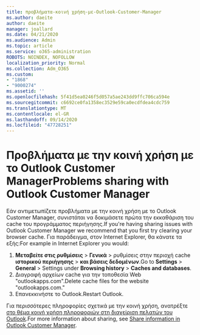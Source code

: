 ```yaml
---
title: προβλήματα-κοινή χρήση-με-Outlook-Customer-Manager
ms.author: daeite
author: daeite
manager: joallard
ms.date: 04/21/2020
ms.audience: Admin
ms.topic: article
ms.service: o365-administration
ROBOTS: NOINDEX, NOFOLLOW
localization_priority: Normal
ms.collection: Adm_O365
ms.custom:
- "1868"
- "9000274"
ms.assetid: ''
ms.openlocfilehash: 5f41d5ea0246f5d057a5ae243dd9ffc706ca594e
ms.sourcegitcommit: c6692ce0fa1358ec3529e59ca0ecdfdea4cdc759
ms.translationtype: MT
ms.contentlocale: el-GR
ms.lasthandoff: 09/14/2020
ms.locfileid: "47728251"
---
```

# <a name="problems-sharing-with-outlook-customer-manager"></a><span data-ttu-id="62b20-102">Προβλήματα με την κοινή χρήση με το Outlook Customer Manager</span><span class="sxs-lookup"><span data-stu-id="62b20-102">Problems sharing with Outlook Customer Manager</span></span>

<span data-ttu-id="62b20-103">Εάν αντιμετωπίζετε προβλήματα με την κοινή χρήση με το Outlook Customer Manager, συνιστάται να δοκιμάσετε πρώτα την εκκαθάριση του cache του προγράμματος περιήγησης.</span><span class="sxs-lookup"><span data-stu-id="62b20-103">If you're having sharing issues with Outlook Customer Manager we recommend that you first try clearing your browser cache.</span></span> <span data-ttu-id="62b20-104">Για παράδειγμα, στον Internet Explorer, θα κάνατε τα εξής:</span><span class="sxs-lookup"><span data-stu-id="62b20-104">For example in Internet Explorer you would:</span></span>

1. <span data-ttu-id="62b20-105">**Μεταβείτε στις ρυθμίσεις**  >  **Γενικά** > ρυθμίσεις στην περιοχή cache **ιστορικού περιήγησης**  >  **και βάσεις δεδομένων**.</span><span class="sxs-lookup"><span data-stu-id="62b20-105">Go to **Settings** > **General** > Settings under **Browsing history** > **Caches and databases**.</span></span>
2. <span data-ttu-id="62b20-106">Διαγραφή αρχείων cache για την τοποθεσία Web "outlookapps.com".</span><span class="sxs-lookup"><span data-stu-id="62b20-106">Delete cache files for the website "outlookapps.com."</span></span>
3. <span data-ttu-id="62b20-107">Επανεκκινήστε το Outlook.</span><span class="sxs-lookup"><span data-stu-id="62b20-107">Restart Outlook.</span></span>

<span data-ttu-id="62b20-108">Για περισσότερες πληροφορίες σχετικά με την κοινή χρήση, ανατρέξτε [στο θέμα κοινή χρήση πληροφοριών στη διαχείριση πελατών του Outlook](https://support.office.com/article/4f26cc69-67da-4cd5-b344-02d1a4799310%20).</span><span class="sxs-lookup"><span data-stu-id="62b20-108">For more information about sharing, see [Share information in Outlook Customer Manager](https://support.office.com/article/4f26cc69-67da-4cd5-b344-02d1a4799310%20).</span></span>